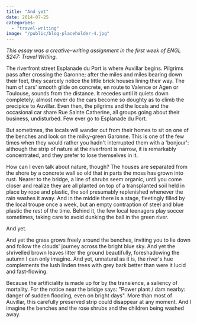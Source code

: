 ```yaml
---
title: "And yet"
date: 2014-07-25
categories:
  - "travel-writing"
image: "/public/blog-placeholder-4.jpg"
---
```


_This essay was a creative-writing assignment in the first week of ENGL S247: Travel Writing._

The riverfront street Esplanade du Port is where Auvillar begins. Pilgrims pass after crossing the Garonne; after the miles and miles bearing down their feet, they scarcely notice the little brick houses lining their way. The hum of cars' smooth glide on concrete, en route to Valence or Agen or Toulouse, sounds from the distance. It recedes until it quiets down completely; almost never do the cars become so doughty as to climb the precipice to Auvillar. Even then, the pilgrims and the locals and the occasional car share Rue Sainte Catherine, all groups going about their business, undisturbed. Few ever go to Esplanade du Port.

But sometimes, the locals will wander out from their homes to sit on one of the benches and look on the milky-green Garonne. This is one of the few times when they would rather you hadn't interrupted them with a 'bonjour': although the strip of nature at the riverfront is narrow, it is remarkably concentrated, and they prefer to lose themselves in it.

How can I even talk about nature, though? The houses are separated from the shore by a concrete wall so old that in parts the moss has grown into rust. Nearer to the bridge, a line of shrubs seem organic, until you come closer and realize they are all planted on top of a transplanted soil held in place by rope and plastic, the soil presumably replenished whenever the rain washes it away. And in the middle there is a stage, fleetingly filled by the local troupe once a week, but an empty contraption of steel and blue plastic the rest of the time. Behind it, the few local teenagers play soccer sometimes, taking care to avoid dunking the ball in the green river.

And yet.

And yet the grass grows freely around the benches, inviting you to lie down and follow the clouds' journey across the bright blue sky. And yet the shrivelled brown leaves litter the ground beautifully, foreshadowing the autumn I can only imagine. And yet, unnatural as it is, the river's hue complements the lush linden trees with grey bark better than were it lucid and fast-flowing.

Because the artificiality is made up for by the transience, a saliency of mortality. For the notice near the bridge says: "Power plant / dam nearby: danger of sudden flooding, even on bright days". More than most of Auvillar, this carefully preserved strip could disappear at any moment. And I imagine the benches and the rose shrubs and the children being washed away.
